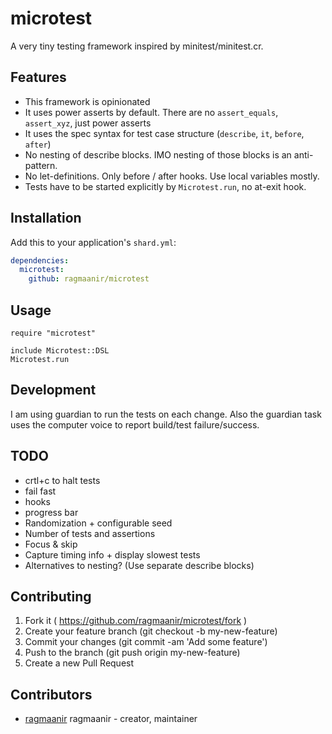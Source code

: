 # microtest

A very tiny testing framework inspired by minitest/minitest.cr.

## Features

- This framework is opinionated
- It uses power asserts by default. There are no `assert_equals`, `assert_xyz`, just power asserts
- It uses the spec syntax for test case structure (`describe`, `it`, `before`, `after`)
- No nesting of describe blocks. IMO nesting of those blocks is an anti-pattern.
- No let-definitions. Only before / after hooks. Use local variables mostly.
- Tests have to be started explicitly by `Microtest.run`, no at-exit hook.

## Installation


Add this to your application's `shard.yml`:

```yaml
dependencies:
  microtest:
    github: ragmaanir/microtest
```


## Usage


```crystal
require "microtest"

include Microtest::DSL
Microtest.run
```


## Development

I am using guardian to run the tests on each change. Also the guardian task uses
the computer voice to report build/test failure/success.

## TODO

- crtl+c to halt tests
- fail fast
- hooks
- progress bar
- Randomization + configurable seed
- Number of tests and assertions
- Focus & skip
- Capture timing info + display slowest tests
- Alternatives to nesting? (Use separate describe blocks)

## Contributing

1. Fork it ( https://github.com/ragmaanir/microtest/fork )
2. Create your feature branch (git checkout -b my-new-feature)
3. Commit your changes (git commit -am 'Add some feature')
4. Push to the branch (git push origin my-new-feature)
5. Create a new Pull Request

## Contributors

- [ragmaanir](https://github.com/ragmaanir) ragmaanir - creator, maintainer
